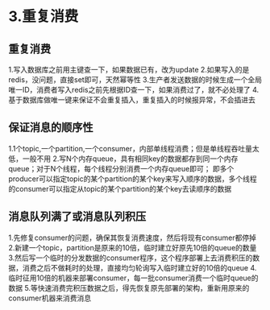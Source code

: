 # 3.重复消费

## 重复消费

1.写入数据库之前用主键查一下，如果数据已有，改为update
2.如果写入的是redis，没问题，直接set即可，天然幂等性
3.生产者发送数据的时候生成一个全局唯一ID，消费者写入redis之前先根据ID查一下，如果消费过了，就不必处理了
4.基于数据库做唯一键来保证不会重复插入，重复插入的时候报异常，不会插进去

## 保证消息的顺序性

1.1个topic,一个partition,一个consumer，内部单线程消费；但是单线程吞吐量太低，一般不用
2.写N个内存queue，具有相同key的数据都存到同一个内存queue；对于N个线程，每个线程分别消费一个内存queue即可；
即多个producer可以指定topic的某个partition的某个key来写入顺序的数据，多个线程的consumer可以指定从topic的某个partition的某个key去读顺序的数据

## 消息队列满了或消息队列积压

1.先修复consumer的问题，确保其恢复消费速度，然后将现有consumer都停掉
2.新建一个topic，partition是原来的10倍，临时建立好原先10倍的queue的数量
3.然后写一个临时的分发数据的consumer程序，这个程序部署上去消费积压的数据，消费之后不做耗时的处理，直接均匀轮询写入临时建立好的10倍的queue
4.临时征用10倍的机器来部署consumer，每一批consumer消费一个临时queue的数据
5.等快速消费完积压数据之后，得先恢复原先部署的架构，重新用原来的consumer机器来消费消息
